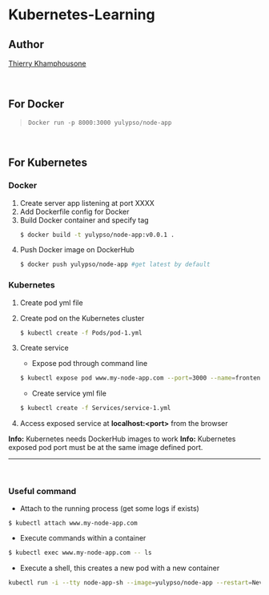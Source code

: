 # Kubernetes-Learning

## Author

[Thierry Khamphousone](https://www.linkedin.com/in/tkhamphousone/)

<br/>

## For Docker

> ```Docker run -p 8000:3000 yulypso/node-app```

<br/>

## For Kubernetes

### Docker
1. Create server app listening at port XXXX
2. Add Dockerfile config for Docker
3. Build Docker container and specify tag
    ```bash
    $ docker build -t yulypso/node-app:v0.0.1 .
    ```
4. Push Docker image on DockerHub
    ```bash 
    $ docker push yulypso/node-app #get latest by default 
    ```

### Kubernetes
1. Create pod yml file
2. Create pod on the Kubernetes cluster
    ```bash
    $ kubectl create -f Pods/pod-1.yml
    ```
3. Create service
   - Expose pod through command line
    ```bash
    $ kubectl expose pod www.my-node-app.com --port=3000 --name=frontend --type=LoadBalancer
    ```
    - Create service yml file
    ```bash
    $ kubectl create -f Services/service-1.yml
    ```
   
4. Access exposed service at **localhost:\<port\>** from the browser

**Info:** Kubernetes needs DockerHub images to work
**Info:** Kubernetes exposed pod port must be at the same image defined port.

---

<br/>

### Useful command

- Attach to the running process (get some logs if exists)
```
$ kubectl attach www.my-node-app.com
```

- Execute commands within a container
```bash
$ kubectl exec www.my-node-app.com -- ls
```

- Execute a shell, this creates a new pod with a new container
```bash
kubectl run -i --tty node-app-sh --image=yulypso/node-app --restart=Never -- sh
```